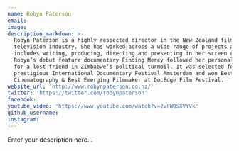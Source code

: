 ```yaml
---
name: Robyn Paterson
email:
image:
description_markdown: >-
  Robyn Paterson is a highly respected director in the New Zealand film and
  television industry. She has worked across a wide range of projects and
  includes writing, producing, directing and presenting in her screen credits.
  Robyn’s debut feature documentary Finding Mercy followed her personal search
  for a lost friend in Zimbabwe’s political turmoil. It was selected for the
  prestigious International Documentary Festival Amsterdam and won Best
  Cinematography & Best Emerging Filmmaker at DocEdge Film Festival.
website_url: 'http://www.robynpaterson.co.nz/'
twitter: 'https://twitter.com/robynpaterson'
facebook:
youtube_video: 'https://www.youtube.com/watch?v=2vFWQSXVYVk'
github_username:
instagram:
---
```


Enter your description here...

